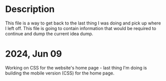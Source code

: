 # Description

This file is a way to get back to the last thing I was doing and pick up where I
left off. This file is going to contain information that would be required to
continue and dump the current idea dump.

# 2024, Jun 09

Working on CSS for the website's home page - last thing I'm doing is building
the mobile version (CSS) for the home page.
